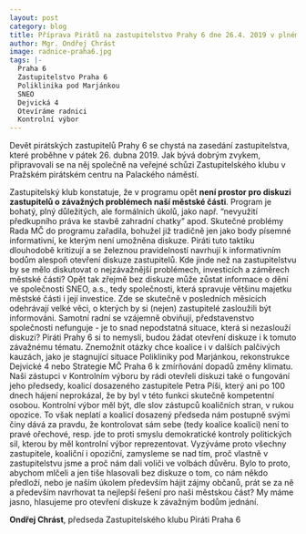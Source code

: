 ```yaml
---
layout: post
category: blog
title: Příprava Pirátů na zastupitelstvo Prahy 6 dne 26.4. 2019 v plném proudu
author: Mgr. Ondřej Chrást
image: radnice-praha6.jpg
tags: |-
  Praha 6	
  Zastupitelstvo Praha 6	
  Poliklinika pod Marjánkou	
  SNEO	
  Dejvická 4	
  Otevíráme radnici	
  Kontrolní výbor
---
```

Devět pirátských zastupitelů Prahy 6 se chystá na zasedání zastupitelstva, které proběhne v pátek 26. dubna 2019. Jak bývá dobrým 
zvykem, připravovali se na něj společně na veřejné schůzi Zastupitelského klubu v Pražském pirátském centru na Palackého náměstí. 

Zastupitelský klub konstatuje, že v programu opět **není prostor pro diskuzi zastupitelů o závažných problémech naší městské části**. 
Program je bohatý, plný důležitých, ale formálních úkolů, jako např. “nevyužití předkupního práva ke stavbě zahradní chatky” apod. 
Skutečné problémy Rada MČ do programu zařadila, bohužel již tradičně jen jako body písemné informativní, ke kterým není umožněna diskuze. Piráti tuto taktiku dlouhodobě kritizují a se železnou pravidelností navrhují k informativním bodům alespoň otevření diskuze zastupitelů. Kde jinde než na zastupitelstvu by se mělo diskutovat o nejzávažnější problémech, investicích a záměrech městské části? 
Opět tak zřejmě bez diskuze může zůstat informace o dění ve společnosti SNEO, a.s., tedy společnosti, která spravuje většinu majetku 
městské části i její investice. Zde se skutečně v posledních měsících odehrávají velké věci, o kterých by si (nejen) zastupitelé 
zasloužili být informováni. Samotní radní se vzájemně obviňují, představenstvo společnosti nefunguje - je to snad nepodstatná situace, 
která si nezaslouží diskuzi? Piráti Prahy 6 si to nemyslí, budou žádat otevření diskuze i k tomuto závažnému tématu. Znemožnit otázky chce koalice i v dalších palčivých kauzách, jako je stagnující situace Polikliniky pod Marjánkou, rekonstrukce Dejvické 4 nebo Strategie MČ Praha 6 k zmírňování dopadů změny klimatu.
Naši zástupci v Kontrolním výboru by rádi otevřeli diskuzi také o fungování jeho předsedy, koalicí dosazeného zastupitele Petra Píši, 
který ani po 100 dnech hájení neprokázal, že by byl v této funkci skutečně kompetentní osobou. Kontrolní výbor měl být, dle slov zástupců koaličních stran, v rukou opozice. To však neplatí a koalicí dosazený předseda nám postupně svými činy dává za pravdu, že kontrolovat sám sebe (tedy koalice koalici) není to pravé ořechové, resp. jde to proti smyslu demokratické kontroly politických sil, kterou by měl kontrolní výbor reprezentovat. 
Vyzýváme proto všechny zastupitele, koaliční i opoziční, zamysleme se nad tím, proč vlastně v zastupitelstvu jsme a proč nám dali voliči 
ve volbách důvěru. Bylo to proto, abychom mlčeli a jen tiše hlasovali bez diskuze o tom, co nám někdo předloží, nebo je naším úkolem 
především hájit zájmy občanů, prát se za ně a především navrhovat ta nejlepší řešení pro naši městskou část? My máme jasno, 
hlasujeme pro otevření diskuze k závažným bodům jednání. 


**Ondřej Chrást**, předseda Zastupitelského klubu 
Piráti Praha 6
